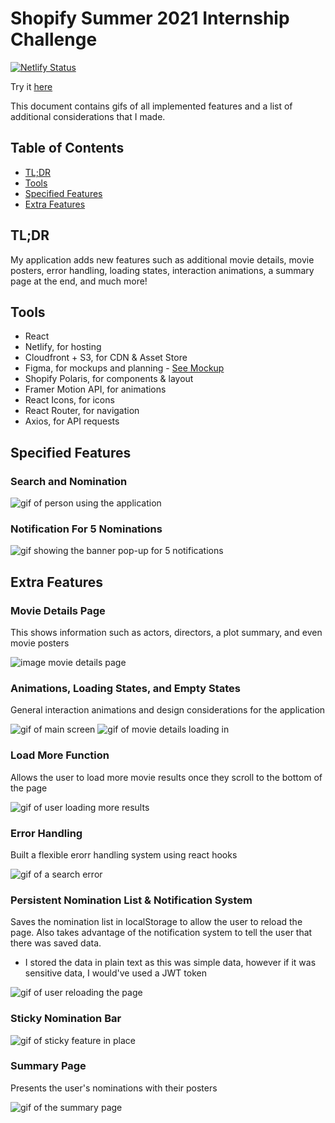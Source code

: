 # Shopify Summer 2021 Internship Challenge
[![Netlify Status](https://api.netlify.com/api/v1/badges/f5c0408c-13de-4b4a-a477-47ecff6755a1/deploy-status)](https://app.netlify.com/sites/shopify2021/deploys)

Try it [here](https://shopify2021.netlify.app/)

This document contains gifs of all implemented features and a list of additional considerations that I made.

## Table of Contents
- [TL;DR](https://github.com/madebyjustinzhang/shopify-2021#tldr)
- [Tools](https://github.com/madebyjustinzhang/shopify-2021#tools)
- [Specified Features](https://github.com/madebyjustinzhang/shopify-2021#specified-features)
- [Extra Features](https://github.com/madebyjustinzhang/shopify-2021#extra-features)

## TL;DR
My application adds new features such as additional movie details, movie posters, error handling, loading states, interaction animations, a summary page at the end, and much more!

## Tools

- React
- Netlify, for hosting
- Cloudfront + S3, for CDN & Asset Store
- Figma, for mockups and planning - [See Mockup](https://www.figma.com/file/GFMA2IxSD5m1jh783NQMlv/Shopify-Front-End-Developer-Intern-2021-Challenge?node-id=0%3A1)
- Shopify Polaris, for components & layout
- Framer Motion API, for animations
- React Icons, for icons
- React Router, for navigation
- Axios, for API requests

## Specified Features

### Search and Nomination

![gif of person using the application](https://github.com/madebyjustinzhang/shopify-2021/blob/master/read%20me%20images/main-features-1-animated.gif)

### Notification For 5 Nominations

![gif showing the banner pop-up for 5 notifications](https://github.com/madebyjustinzhang/shopify-2021/blob/master/read%20me%20images/main-features-2-animated.gif)

## Extra Features

### Movie Details Page
This shows information such as actors, directors, a plot summary, and even movie posters

![image movie details page](https://github.com/madebyjustinzhang/shopify-2021/blob/master/read%20me%20images/movie-details-regular.png)

### Animations, Loading States, and Empty States 
General interaction animations and design considerations for the application

![gif of main screen](https://github.com/madebyjustinzhang/shopify-2021/blob/master/read%20me%20images/movie-details-animated.gif)
![gif of movie details loading in](https://github.com/madebyjustinzhang/shopify-2021/blob/master/read%20me%20images/search-page-animated.gif)

### Load More Function
Allows the user to load more movie results once they scroll to the bottom of the page

![gif of user loading more results](https://github.com/madebyjustinzhang/shopify-2021/blob/master/read%20me%20images/load-more-animated.gif)

### Error Handling
Built a flexible erorr handling system using react hooks

![gif of a search error](https://github.com/madebyjustinzhang/shopify-2021/blob/master/read%20me%20images/error-message-animated.gif)

### Persistent Nomination List & Notification System
Saves the nomination list in localStorage to allow the user to reload the page. Also takes advantage of the notification system to tell the user that there was saved data.
- I stored the data in plain text as this was simple data, however if it was sensitive data, I would've used a JWT token

![gif of user reloading the page](https://github.com/madebyjustinzhang/shopify-2021/blob/master/read%20me%20images/persistent-memory-animated.gif)

### Sticky Nomination Bar
![gif of sticky feature in place](https://github.com/madebyjustinzhang/shopify-2021/blob/master/read%20me%20images/sticky-feature-animated.gif)

### Summary Page
Presents the user's nominations with their posters

![gif of the summary page](https://github.com/madebyjustinzhang/shopify-2021/blob/master/read%20me%20images/summary-page-animated.gif)


